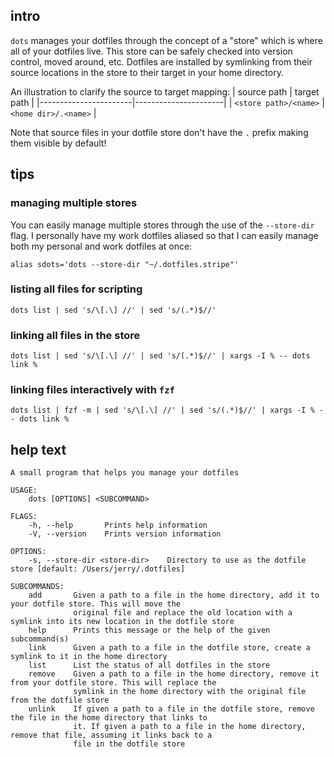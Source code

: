 ## intro
`dots` manages your dotfiles through the concept of a "store" which is where
all of your dotfiles live. This store can be safely checked into version
control, moved around, etc. Dotfiles are installed by symlinking from their
source locations in the store to their target in your home directory.

An illustration to clarify the source to target mapping:
| source path           | target path          |
|-----------------------|----------------------|
| `<store path>/<name>` | `<home dir>/.<name>` |

Note that source files in your dotfile store don't have the `.` prefix making
them visible by default!

## tips

### managing multiple stores
You can easily manage multiple stores through the use of the `--store-dir`
flag. I personally have my work dotfiles aliased so that I can easily manage
both my personal and work dotfiles at once:
```
alias sdots='dots --store-dir "~/.dotfiles.stripe"'
```

### listing all files for scripting
```
dots list | sed 's/\[.\] //' | sed 's/(.*)$//'
```

### linking all files in the store
```
dots list | sed 's/\[.\] //' | sed 's/(.*)$//' | xargs -I % -- dots link %
```

### linking files interactively with `fzf`
```
dots list | fzf -m | sed 's/\[.\] //' | sed 's/(.*)$//' | xargs -I % -- dots link %
```

## help text
```
A small program that helps you manage your dotfiles

USAGE:
    dots [OPTIONS] <SUBCOMMAND>

FLAGS:
    -h, --help       Prints help information
    -V, --version    Prints version information

OPTIONS:
    -s, --store-dir <store-dir>    Directory to use as the dotfile store [default: /Users/jerry/.dotfiles]

SUBCOMMANDS:
    add       Given a path to a file in the home directory, add it to your dotfile store. This will move the
              original file and replace the old location with a symlink into its new location in the dotfile store
    help      Prints this message or the help of the given subcommand(s)
    link      Given a path to a file in the dotfile store, create a symlink to it in the home directory
    list      List the status of all dotfiles in the store
    remove    Given a path to a file in the home directory, remove it from your dotfile store. This will replace the
              symlink in the home directory with the original file from the dotfile store
    unlink    If given a path to a file in the dotfile store, remove the file in the home directory that links to
              it. If given a path to a file in the home directory, remove that file, assuming it links back to a
              file in the dotfile store
```
